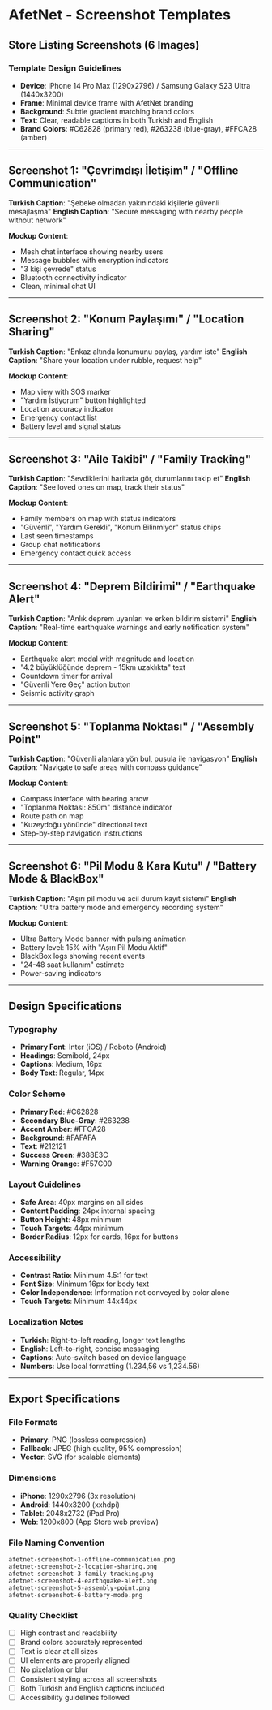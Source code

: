# AfetNet - Screenshot Templates

## Store Listing Screenshots (6 Images)

### Template Design Guidelines
- **Device**: iPhone 14 Pro Max (1290x2796) / Samsung Galaxy S23 Ultra (1440x3200)
- **Frame**: Minimal device frame with AfetNet branding
- **Background**: Subtle gradient matching brand colors
- **Text**: Clear, readable captions in both Turkish and English
- **Brand Colors**: #C62828 (primary red), #263238 (blue-gray), #FFCA28 (amber)

---

## Screenshot 1: "Çevrimdışı İletişim" / "Offline Communication"

**Turkish Caption**: "Şebeke olmadan yakınındaki kişilerle güvenli mesajlaşma"
**English Caption**: "Secure messaging with nearby people without network"

**Mockup Content**:
- Mesh chat interface showing nearby users
- Message bubbles with encryption indicators
- "3 kişi çevrede" status
- Bluetooth connectivity indicator
- Clean, minimal chat UI

---

## Screenshot 2: "Konum Paylaşımı" / "Location Sharing"

**Turkish Caption**: "Enkaz altında konumunu paylaş, yardım iste"
**English Caption**: "Share your location under rubble, request help"

**Mockup Content**:
- Map view with SOS marker
- "Yardım İstiyorum" button highlighted
- Location accuracy indicator
- Emergency contact list
- Battery level and signal status

---

## Screenshot 3: "Aile Takibi" / "Family Tracking"

**Turkish Caption**: "Sevdiklerini haritada gör, durumlarını takip et"
**English Caption**: "See loved ones on map, track their status"

**Mockup Content**:
- Family members on map with status indicators
- "Güvenli", "Yardım Gerekli", "Konum Bilinmiyor" status chips
- Last seen timestamps
- Group chat notifications
- Emergency contact quick access

---

## Screenshot 4: "Deprem Bildirimi" / "Earthquake Alert"

**Turkish Caption**: "Anlık deprem uyarıları ve erken bildirim sistemi"
**English Caption**: "Real-time earthquake warnings and early notification system"

**Mockup Content**:
- Earthquake alert modal with magnitude and location
- "4.2 büyüklüğünde deprem - 15km uzaklıkta" text
- Countdown timer for arrival
- "Güvenli Yere Geç" action button
- Seismic activity graph

---

## Screenshot 5: "Toplanma Noktası" / "Assembly Point"

**Turkish Caption**: "Güvenli alanlara yön bul, pusula ile navigasyon"
**English Caption**: "Navigate to safe areas with compass guidance"

**Mockup Content**:
- Compass interface with bearing arrow
- "Toplanma Noktası: 850m" distance indicator
- Route path on map
- "Kuzeydoğu yönünde" directional text
- Step-by-step navigation instructions

---

## Screenshot 6: "Pil Modu & Kara Kutu" / "Battery Mode & BlackBox"

**Turkish Caption**: "Aşırı pil modu ve acil durum kayıt sistemi"
**English Caption**: "Ultra battery mode and emergency recording system"

**Mockup Content**:
- Ultra Battery Mode banner with pulsing animation
- Battery level: 15% with "Aşırı Pil Modu Aktif"
- BlackBox logs showing recent events
- "24-48 saat kullanım" estimate
- Power-saving indicators

---

## Design Specifications

### Typography
- **Primary Font**: Inter (iOS) / Roboto (Android)
- **Headings**: Semibold, 24px
- **Captions**: Medium, 16px
- **Body Text**: Regular, 14px

### Color Scheme
- **Primary Red**: #C62828
- **Secondary Blue-Gray**: #263238
- **Accent Amber**: #FFCA28
- **Background**: #FAFAFA
- **Text**: #212121
- **Success Green**: #388E3C
- **Warning Orange**: #F57C00

### Layout Guidelines
- **Safe Area**: 40px margins on all sides
- **Content Padding**: 24px internal spacing
- **Button Height**: 48px minimum
- **Touch Targets**: 44px minimum
- **Border Radius**: 12px for cards, 16px for buttons

### Accessibility
- **Contrast Ratio**: Minimum 4.5:1 for text
- **Font Size**: Minimum 16px for body text
- **Color Independence**: Information not conveyed by color alone
- **Touch Targets**: Minimum 44x44px

### Localization Notes
- **Turkish**: Right-to-left reading, longer text lengths
- **English**: Left-to-right, concise messaging
- **Captions**: Auto-switch based on device language
- **Numbers**: Use local formatting (1.234,56 vs 1,234.56)

---

## Export Specifications

### File Formats
- **Primary**: PNG (lossless compression)
- **Fallback**: JPEG (high quality, 95% compression)
- **Vector**: SVG (for scalable elements)

### Dimensions
- **iPhone**: 1290x2796 (3x resolution)
- **Android**: 1440x3200 (xxhdpi)
- **Tablet**: 2048x2732 (iPad Pro)
- **Web**: 1200x800 (App Store web preview)

### File Naming Convention
```
afetnet-screenshot-1-offline-communication.png
afetnet-screenshot-2-location-sharing.png
afetnet-screenshot-3-family-tracking.png
afetnet-screenshot-4-earthquake-alert.png
afetnet-screenshot-5-assembly-point.png
afetnet-screenshot-6-battery-mode.png
```

### Quality Checklist
- [ ] High contrast and readability
- [ ] Brand colors accurately represented
- [ ] Text is clear at all sizes
- [ ] UI elements are properly aligned
- [ ] No pixelation or blur
- [ ] Consistent styling across all screenshots
- [ ] Both Turkish and English captions included
- [ ] Accessibility guidelines followed
